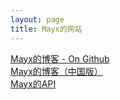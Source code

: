 ```yaml
---
layout: page
title: Mayx的网站
---
```


[Mayx的博客 - On Github](https://mabbs.github.io/)   
[Mayx的博客（中国版）](https://blog.mayx.tk/)   
[Mayx的API](https://yuri.gear.host/)   
